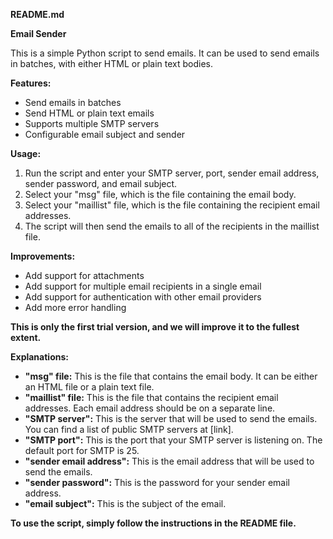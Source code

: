 **README.md**

**Email Sender**

This is a simple Python script to send emails. It can be used to send emails in batches, with either HTML or plain text bodies.

**Features:**

* Send emails in batches
* Send HTML or plain text emails
* Supports multiple SMTP servers
* Configurable email subject and sender

**Usage:**

1. Run the script and enter your SMTP server, port, sender email address, sender password, and email subject.
2. Select your "msg" file, which is the file containing the email body.
3. Select your "maillist" file, which is the file containing the recipient email addresses.
4. The script will then send the emails to all of the recipients in the maillist file.

**Improvements:**

* Add support for attachments
* Add support for multiple email recipients in a single email
* Add support for authentication with other email providers
* Add more error handling

**This is only the first trial version, and we will improve it to the fullest extent.**

**Explanations:**

* **"msg" file:** This is the file that contains the email body. It can be either an HTML file or a plain text file.
* **"maillist" file:** This is the file that contains the recipient email addresses. Each email address should be on a separate line.
* **"SMTP server":** This is the server that will be used to send the emails. You can find a list of public SMTP servers at [link].
* **"SMTP port":** This is the port that your SMTP server is listening on. The default port for SMTP is 25.
* **"sender email address":** This is the email address that will be used to send the emails.
* **"sender password":** This is the password for your sender email address.
* **"email subject":** This is the subject of the email.

**To use the script, simply follow the instructions in the README file.**
